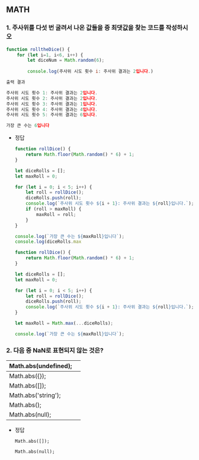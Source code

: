 ## MATH

### 1. 주사위를 다섯 번 굴려서 나온 값들을 중 최댓값을 찾는 코드를 작성하시오

```jsx
function rolltheDice() {
	for (let i=1, i<6, i++) {
		let diceNum = Math.random(6);
		
		console.log(주사위 시도 횟수 i: 주사위 결과는 2입니다.)
```

```jsx
출력 결과

주사위 시도 횟수 1: 주사위 결과는 2입니다.
주사위 시도 횟수 2: 주사위 결과는 2입니다.
주사위 시도 횟수 3: 주사위 결과는 1입니다.
주사위 시도 횟수 4: 주사위 결과는 4입니다.
주사위 시도 횟수 5: 주사위 결과는 6입니다.

가장 큰 수는 6입니다
```

- 정답
    
    ```jsx
    function rollDice() {
        return Math.floor(Math.random() * 6) + 1;
    }
    
    let diceRolls = [];
    let maxRoll = 0;
    
    for (let i = 0; i < 5; i++) {
        let roll = rollDice();
        diceRolls.push(roll);
        console.log(`주사위 시도 횟수 ${i + 1}: 주사위 결과는 ${roll}입니다.`);
        if (roll > maxRoll) {
            maxRoll = roll;
        }
    }
    
    console.log(`가장 큰 수는 ${maxRoll}입니다`);
    console.log(diceRolls.max
    
    ```
    
    ```jsx
    function rollDice() {
        return Math.floor(Math.random() * 6) + 1;
    }
    
    let diceRolls = [];
    let maxRoll = 0;
    
    for (let i = 0; i < 5; i++) {
        let roll = rollDice();
        diceRolls.push(roll);
        console.log(`주사위 시도 횟수 ${i + 1}: 주사위 결과는 ${roll}입니다.`);
    }
    
    let maxRoll = Math.max(...diceRolls);
    
    console.log(`가장 큰 수는 ${maxRoll}입니다`);
    ```
    

### 2. 다음 중 NaN로 표현되지 않는 것은?

| Math.abs(undefined); |  |
| --- | --- |
| Math.abs({}); |  |
| Math.abs([]); |  |
| Math.abs('string'); |  |
| Math.abs(); |  |
| Math.abs(null); |  |
- 정답
    
    `Math.abs([]);`
    
    `Math.abs(null);`